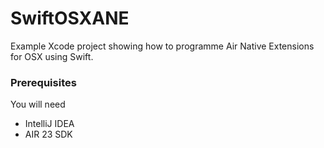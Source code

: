 # SwiftOSXANE  

Example Xcode project showing how to programme Air Native Extensions for OSX using Swift.


### Prerequisites

You will need
 
 - IntelliJ IDEA
 - AIR 23 SDK

